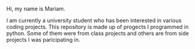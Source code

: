 Hi, my name is Mariam.

I am currently a university student who has been interested in various coding projects. This repository is made up of progects I programmed in python. 
Some of them were from class projects and others are from side projects I was paricipating in.
